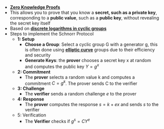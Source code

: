 - **[Zero Knowledge Proofs](../notes/Zero_Knowledge_Proofs)**
- This allows you to prove that you know a **secret, such as a private key**, corresponding to a **public value**, such as a **public key**, without revealing the secret key itself 
- Based on **[discrete logarithms in cyclic groups](../notes/discrete_logarithms_in_cyclic_groups)** 
- Steps to implement the Schnorr Protocol
	- **1: Setup**
		- **Choose a Group**: Select a cyclic group G with a generator g, this is often done using **[elliptic curve](../notes/elliptic_curve)** groups due to their efficiency and security 
		- **Generate Keys**: the **prover** chooses a secret key x at random and computes the public key $Y = g^x$ 
	- **2: Commitment** 
		- The **prover** selects a random value k and computes a commitment $C = g^k$. The prover sends C to the verifier 
	- **3: Challenge** 
		- The **verifier** sends a random challenge $e$ to the prover
	- **4: Response**
		- The **prover** computes the response $s=k+ex$ and sends $s$ to the verifier 
	- 5: Verification
		- The **Verifier** checks if $g^s=CY^e$ 